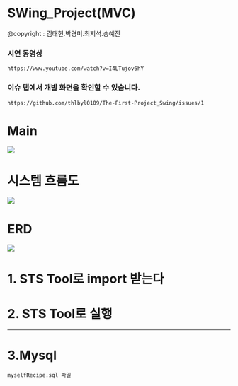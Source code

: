 # SWing_Project(MVC)
 @copyright :  김태현.박경미.최지석.송예진
 ### 시연 동영상 
    https://www.youtube.com/watch?v=I4LTujov6hY

 ### 이슈 탭에서 개발 화면을 확인할 수 있습니다. 
    https://github.com/thlbyl0109/The-First-Project_Swing/issues/1
 
# Main
 
  
  
  <img src ="https://github.com/thlbyl0109/The-First-Project_Swing/blob/master/document/main.png">
     
     
     
     
 
 # 시스템 흐름도
   
   <img src ="https://github.com/thlbyl0109/The-First-Project_Swing/blob/master/document/SystemFlow.jpeg">
 
 # ERD 
   <img src ="https://github.com/thlbyl0109/The-First-Project_Swing/blob/master/document/ERD.png">
   
 # 
 

# 1. STS Tool로 import 받는다 
  
# 2. STS Tool로 실행 
 


****

# 3.Mysql

    myselfRecipe.sql 파일
